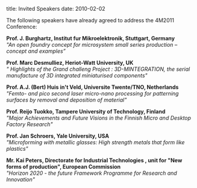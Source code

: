 title: Invited Speakers
date: 2010-02-02 

The following speakers have already agreed to address the 4M2011 Conference:  
  
**Prof. J. Burghartz,  Institut fur Mikroelektronik, Stuttgart, Germany**  
*"An open foundry concept for microsystem small series production – concept and examples”*  
    
**Prof. Marc Desmulliez, Heriot-Watt University, UK**  
*" Highlights of the Grand challeng Project : 3D-MINTEGRATION, the serial manufacture of 3D integrated miniaturised components"*  
  
**Prof. A.J. (Bert) Huis in't Veld, Universite Twente/TNO, Netherlands**  
*"Femto- and pico second laser micro-nano processing for patterning surfaces by removal and deposition of material"*  
   
**Prof. Reijo Tuokko, Tampere University of Technology, Finland**  
*"Major Achievements and Future Visions in the Finnish Micro and Desktop Factory Research"*  

**Prof. Jan Schroers, Yale University, USA**  
*"Microforming with metallic glasses: High strength metals that form like plastics"* 

**Mr. Kai Peters, Directorate for Industrial Technologies , unit for "New forms of production", European Commission**  
*"Horizon 2020 - the future Framework Programme for Research and Innovation"*  
   
 